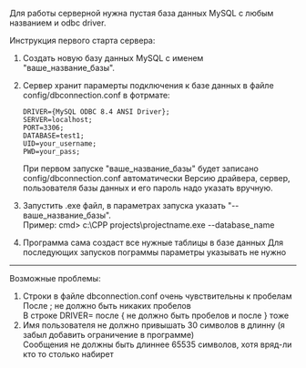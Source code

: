 Для работы серверной нужна пустая база данных MySQL с любым названием и odbc driver.

Инструкция первого старта сервера:
1. Создать новую базу данных MySQL с именем "ваше_название_базы".
2. Сервер хранит парамерты подключения к базе данных в файле config/dbconnection.conf
   в фотрмате:
    ```
    DRIVER={MySQL ODBC 8.4 ANSI Driver};
    SERVER=localhost;
    PORT=3306;
    DATABASE=test1;
    UID=your_username;
    PWD=your_pass;
    ```
   При первом запуске "ваше_название_базы" будет записано config/dbconnection.conf автоматически
   Версию драйвера, сервер, пользователя базы данных и его пароль надо указать вручную. 
   
3. Запустить .exe файл, в параметрах запуска указать "--ваше_название_базы".  
   Пример: cmd> c:\CPP projects\projectname.exe --database_name
4. Программа сама создаст все нужные таблицы в базе данных
   Для последующих запусков пограммы параметры указывать не нужно

---------------------------------------------------------------------------------------------------  
Возможные проблемы:
1. Строки в файле dbconnection.conf очень чувствительны к пробелам  
   После ; не должно быть никаких пробелов  
   В строке DRIVER= после { не должно быть пробелов и после } тоже
2. Имя пользователя не должно привышать 30 символов в длинну (я забыл добавить ограничение в программе)  
   Сообщения не должны быть длиннее 65535 символов, хотя вряд-ли кто то столько набирет  

